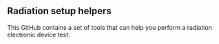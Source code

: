 ## Radiation setup helpers

This GitHub contains a set of tools that can help you perform a radiation electronic device test. 
